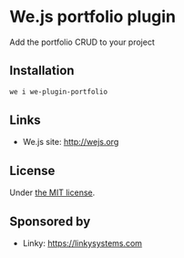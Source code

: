 # We.js portfolio plugin

Add the portfolio CRUD to your project

## Installation

```sh
we i we-plugin-portfolio
```

## Links

- We.js site: http://wejs.org

## License

Under [the MIT license](https://github.com/wejs/we/blob/master/LICENSE.md).

## Sponsored by

- Linky: https://linkysystems.com
